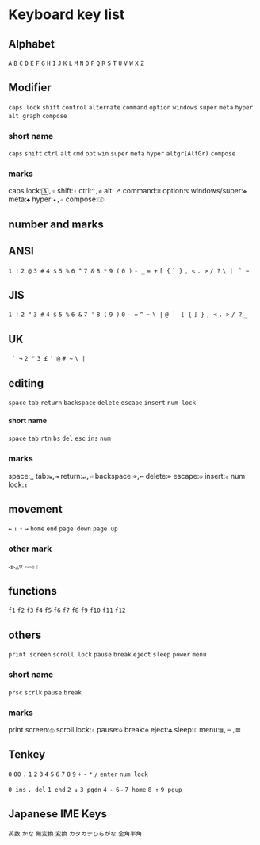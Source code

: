 # Keyboard key list

## Alphabet

`A` `B` `C` `D` `E` `F` `G` `H` `I` `J` `K` `L` `M` `N` `O` `P` `Q` `R` `S` `T` `U` `V` `W` `X` `Z`

## Modifier

`caps lock` `shift` `control` `alternate` `command` `option` `windows` `super` `meta` `hyper` `alt graph` `compose`

### short name

`caps` `shift` `ctrl` `alt` `cmd` `opt` `win` `super` `meta` `hyper` `altgr(AltGr)` `compose`

### marks

caps lock:`🄰,⇪` shift:`⇧` ctrl:`^,✲` alt:`⎇` command:`⌘` option:`⌥` windows/super:`❖` meta:`◆` hyper:`✦,✧` compose:`⎄`

## number and marks

## ANSI

`1 !` `2 @` `3 #` `4 $` `5 %` `6 ^` `7 &` `8 *` `9 (` `0 )` `- _` `= +` `[ {` `] }` `, <` `. >` `/ ?` `\ |` ``` ` ~```

## JIS

`1 !` `2 "` `3 #` `4 $` `5 %` `6 &` `7 '` `8 (` `9 )` `0` `- =` `^ ~` `\ |` ```@ ` ``` `[ {` `] }` `, <` `. >` `/ ?` `_`

## UK

``` ` ¬``` `2 "` `3 £` `' @` `# ~` `\ |`

## editing

`space` `tab` `return` `backspace` `delete` `escape` `insert` `num lock`

#### short name

`space` `tab` `rtn` `bs` `del` `esc` `ins` `num`

### marks

space:`␣` tab:`↹,⇥` return:`↵,⏎` backspace:`⌫,⟵` delete:`⌦` escape:`⎋` insert:`⎀` num lock:`⇭`

## movement

`←` `↓` `↑` `→` `home` `end` `page down` `page up`

### other mark

`◁▷△▽` `⇦⇨⇧⇩`

## functions

`f1` `f2` `f3` `f4` `f5` `f6` `f7` `f8` `f9` `f10` `f11` `f12`

## others

`print screen` `scroll lock` `pause` `break` `eject` `sleep` `power` `menu`

### short name

`prsc` `scrlk` `pause` `break`

### marks

print screen:`⎙` scroll lock:`⇳` pause:`⎉` break:`⎊` eject:`⏏` sleep:`☾` menu:`▤,☰,𝌆`

## Tenkey

`0` `00` `.` `1` `2` `3` `4` `5` `6` `7` `8` `9` `+` `-` `*` `/` `enter` `num lock`

`0 ins` `. del` `1 end` `2 ↓` `3 pgdn` `4 ←` `6→` `7 home` `8 ↑` `9 pgup` 

## Japanese IME Keys

`英数` `かな` `無変換` `変換` `カタカナひらがな` `全角半角`
